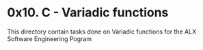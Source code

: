 # 0x10. C - Variadic functions
This directory contain tasks done on Variadic functions for the ALX Software Engineering Pogram
